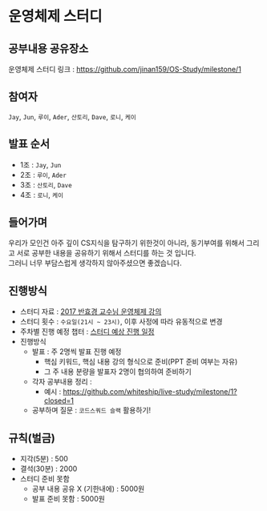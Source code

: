 # 운영체제 스터디

## 공부내용 공유장소
운영체제 스터디 링크 : https://github.com/jinan159/OS-Study/milestone/1

## 참여자
`Jay`, `Jun`, `루이`, `Ader`, `산토리`, `Dave`, `로니`, `케이`

## 발표 순서

- 1조 : `Jay`, `Jun`<br>
- 2조 : `루이`, `Ader`<br>
- 3조 : `산토리`, `Dave`<br>
- 4조 : `로니`, `케이`<br>

## 들어가며

우리가 모인건 아주 깊이 CS지식을 탐구하기 위한것이 아니라, 동기부여를 위해서 그리고 서로 공부한 내용을 공유하기 위해서 스터디를 하는 것 입니다.<br>
그러니 너무 부담스럽게 생각하지 않아주셨으면 좋겠습니다.

## 진행방식

- 스터디 자료 : [2017 반효경 교수님 운영체제 강의](http://www.kocw.net/home/cview.do?cid=4b9cd4c7178db077)
- 스터디 횟수 : `수요일(21시 ~ 23시)`, 이후 사정에 따라 유동적으로 변경
- 주차별 진행 예정 챕터 : [스터디 예상 진행 일정](https://docs.google.com/spreadsheets/d/1g38DQNTEf4xbx8TxhSWBoKzTItUa88fZThxdIaRB8E8/edit?usp=sharing)
- 진행방식
	- 발표 : 주 2명씩 발표 진행 예정
		- 핵심 키워드, 핵심 내용 강의 형식으로 준비(PPT 준비 여부는 자유)
		- 그 주 내용 분량을 발표자 2명이 협의하여 준비하기
	- 각자 공부내용 정리 : 
		- 예시 : https://github.com/whiteship/live-study/milestone/1?closed=1
	- 공부하며 질문 : `코드스쿼드 슬랙` 활용하기!

## 규칙(벌금)
- 지각(5분) : 500
- 결석(30분) : 2000
- 스터디 준비 못함 
  - 공부 내용 공유 X (기한내에) : 5000원
  - 발표 준비 못함 : 5000원
